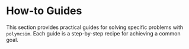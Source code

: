 # How-to Guides

This section provides practical guides for solving specific problems with `polymcsim`.
Each guide is a step-by-step recipe for achieving a common goal.
